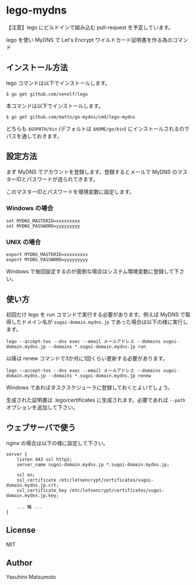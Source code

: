 # lego-mydns

【注意】lego にビルドインで組み込む pull-request を予定しています。

lego を使い MyDNS で Let's Encrypt ワイルドカード証明書を作る為のコマンド

## インストール方法

lego コマンドは以下でインストールします。

```
$ go get github.com/xenolf/lego
```

本コマンドは以下でインストールします。

```
$ go get github.com/mattn/go-mydns/cmd/lego-mydns
```

どちらも `$GOPATH/bin` (デフォルトは `$HOME/go/bin`) にインストールされるのでパスを通しておきます。

## 設定方法

まず MyDNS でアカウントを登録します。登録するとメールで MyDNS のマスターIDとパスワードが送られてきます。

このマスターIDとパスワードを環境変数に設定します。

### Windows の場合

```
set MYDNS_MASTERID=xxxxxxxxx
set MYDNS_PASSWORD=yyyyyyyyy
```

### UNIX の場合

```
export MYDNS_MASTERID=xxxxxxxxx
export MYDNS_PASSWORD=yyyyyyyyy
```

Windows で毎回設定するのが面倒な場合はシステム環境変数に登録して下さい。

## 使い方

初回だけ lego を run コマンドで実行する必要があります。例えば MyDNS で取得したドメイン名が `sugoi-domain.mydns.jp` であった場合は以下の様に実行します。

```
lego --accept-tos --dns exec --email メールアドレス --domains sugoi-domain.mydns.jp --domains *.sugoi-domain.mydns.jp run
```

以降は renew コマンドで3か月に1回くらい更新する必要があります。

```
lego --accept-tos --dns exec --email メールアドレス --domains sugoi-domain.mydns.jp --domains *.sugoi-domain.mydns.jp renew
```

Windows であればタスクスケジューラに登録しておくとよいでしょう。

生成された証明書は .lego/certificates に生成されます。必要であれば `--path` オプションを追加して下さい。

## ウェブサーバで使う

nginx の場合は以下の様に設定して下さい。

```
server {
    listen 443 ssl http2;
    server_name sugoi-domain.mydns.jp *.sugoi-domain.mydns.jp;

    ssl on;
    ssl_certificate /etc/letsencrypt/certificates/sugoi-domain.mydns.jp.crt;
    ssl_certificate_key /etc/letsencrypt/certificates/sugoi-domain.mydns.jp.key;

    ... 略 ...
}
```

## License

MIT

## Author

Yasuhiro Matsumoto
